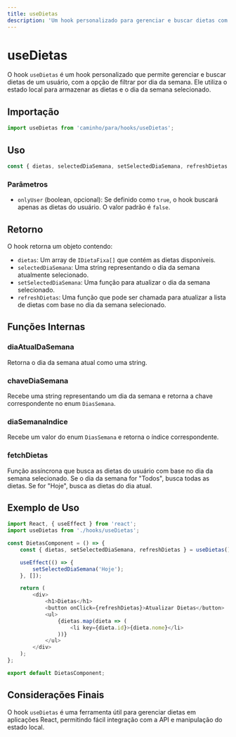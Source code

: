 ```yaml
---
title: useDietas
description: 'Um hook personalizado para gerenciar e buscar dietas com base no dia da semana.'
---
```


# useDietas

O hook `useDietas` é um hook personalizado que permite gerenciar e buscar dietas de um usuário, com a opção de filtrar por dia da semana. Ele utiliza o estado local para armazenar as dietas e o dia da semana selecionado.

## Importação

```javascript
import useDietas from 'caminho/para/hooks/useDietas';
```

## Uso

```javascript
const { dietas, selectedDiaSemana, setSelectedDiaSemana, refreshDietas } = useDietas();
```

### Parâmetros

- `onlyUser` (boolean, opcional): Se definido como `true`, o hook buscará apenas as dietas do usuário. O valor padrão é `false`.

## Retorno

O hook retorna um objeto contendo:

- `dietas`: Um array de `IDietaFixa[]` que contém as dietas disponíveis.
- `selectedDiaSemana`: Uma string representando o dia da semana atualmente selecionado.
- `setSelectedDiaSemana`: Uma função para atualizar o dia da semana selecionado.
- `refreshDietas`: Uma função que pode ser chamada para atualizar a lista de dietas com base no dia da semana selecionado.

## Funções Internas

### diaAtualDaSemana

Retorna o dia da semana atual como uma string.

### chaveDiaSemana

Recebe uma string representando um dia da semana e retorna a chave correspondente no enum `DiasSemana`.

### diaSemanaIndice

Recebe um valor do enum `DiasSemana` e retorna o índice correspondente.

### fetchDietas

Função assíncrona que busca as dietas do usuário com base no dia da semana selecionado. Se o dia da semana for "Todos", busca todas as dietas. Se for "Hoje", busca as dietas do dia atual.

## Exemplo de Uso

```javascript
import React, { useEffect } from 'react';
import useDietas from './hooks/useDietas';

const DietasComponent = () => {
    const { dietas, setSelectedDiaSemana, refreshDietas } = useDietas();

    useEffect(() => {
        setSelectedDiaSemana('Hoje');
    }, []);

    return (
        <div>
            <h1>Dietas</h1>
            <button onClick={refreshDietas}>Atualizar Dietas</button>
            <ul>
                {dietas.map(dieta => (
                    <li key={dieta.id}>{dieta.nome}</li>
                ))}
            </ul>
        </div>
    );
};

export default DietasComponent;
```

## Considerações Finais

O hook `useDietas` é uma ferramenta útil para gerenciar dietas em aplicações React, permitindo fácil integração com a API e manipulação do estado local.